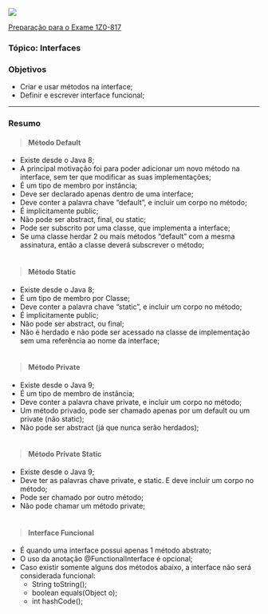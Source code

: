 ![](https://github.com/ocpjp-study/local-variable-inference/blob/main/ocpjp.png)

[Preparação para o Exame 1Z0-817](https://education.oracle.com/pt_BR/upgrade-ocp-java-6-7-8-to-java-se-11-developer/pexam_1Z0-817)

### Tópico: Interfaces
### Objetivos
- Criar e usar métodos na interface;
- Definir e escrever interface funcional;

<hr>

### Resumo

> #### Método Default 
  - Existe desde o Java 8;
  - A principal motivação foi para poder adicionar um novo método na interface, sem ter que modificar as suas implementações;
  - É um tipo de membro por instância;
  - Deve ser declarado apenas dentro de uma interface;
  - Deve conter a palavra chave “default”, e incluir um corpo no método;
  - É implicitamente public;
  - Não pode ser abstract, final, ou static;
  - Pode ser subscrito por uma classe, que implementa a interface;
  - Se uma classe herdar 2 ou mais métodos “default” com a mesma assinatura, então a classe deverá subscrever o método;
  <br/><br/>
  
> #### Método Static
  - Existe desde o Java 8;
  - É um tipo de membro por Classe;
  - Deve conter a palavra chave “static”, e incluir um corpo no método;
  - É implicitamente public;
  - Não pode ser abstract, ou final;
  - Não é herdado e não pode ser acessado na classe de implementação sem uma referência ao nome da interface;
  <br/><br/>
  
> #### Método Private
- Existe desde o Java 9;
- É um tipo de membro de instância;
- Deve conter a palavra chave private, e incluir um corpo no método;
- Um método privado, pode ser chamado apenas por um default ou um private (não static);
- Não pode ser abstract (já que nunca serão herdados);
<br/><br/>

> #### Método Private Static
- Existe desde o Java 9;
- Deve ter as palavras chave private, e static. E deve incluir um corpo no método;
- Pode ser chamado por outro método; 
- Não pode chamar um método private;
<br/><br/>

> #### Interface Funcional 
  - É quando uma interface possui apenas 1 método abstrato;
  - O uso da anotação @FunctionalInterface é opcional;
  - Caso existir somente alguns dos métodos abaixo, a interface não será considerada funcional:
    - String toString();
    - boolean equals(Object o);
    - int hashCode();
